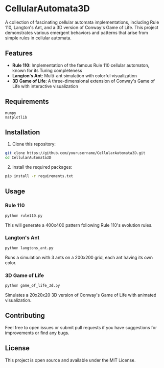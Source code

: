 # CellularAutomata3D

A collection of fascinating cellular automata implementations, including Rule 110, Langton's Ant, and a 3D version of Conway's Game of Life. This project demonstrates various emergent behaviors and patterns that arise from simple rules in cellular automata.

## Features

- **Rule 110**: Implementation of the famous Rule 110 cellular automaton, known for its Turing completeness
- **Langton's Ant**: Multi-ant simulation with colorful visualization
- **3D Game of Life**: A three-dimensional extension of Conway's Game of Life with interactive visualization

## Requirements

```
numpy
matplotlib
```

## Installation

1. Clone this repository:
```bash
git clone https://github.com/yourusername/CellularAutomata3D.git
cd CellularAutomata3D
```

2. Install the required packages:
```bash
pip install -r requirements.txt
```

## Usage

### Rule 110
```bash
python rule110.py
```
This will generate a 400x400 pattern following Rule 110's evolution rules.

### Langton's Ant
```bash
python langtons_ant.py
```
Runs a simulation with 3 ants on a 200x200 grid, each ant having its own color.

### 3D Game of Life
```bash
python game_of_life_3d.py
```
Simulates a 20x20x20 3D version of Conway's Game of Life with animated visualization.

## Contributing

Feel free to open issues or submit pull requests if you have suggestions for improvements or find any bugs.

## License

This project is open source and available under the MIT License.
